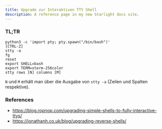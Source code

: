 ```yaml
---
title: Upgrade zur Interaktiven TTY Shell
description: A reference page in my new Starlight docs site.
---
```


### TL;TR

```
python3 -c 'import pty; pty.spawn("/bin/bash")'
[CTRL-Z]
stty -a
fg
reset
export SHELL=bash
export TERM=xterm-256color
stty rows [N] columns [M]
```
`N` und `M` erhält man über die Ausgabe von `stty -a` (Zeilen und Spalten respektive).

### References

- https://blog.ropnop.com/upgrading-simple-shells-to-fully-interactive-ttys/
- https://jonathanh.co.uk/blog/upgrading-reverse-shells/